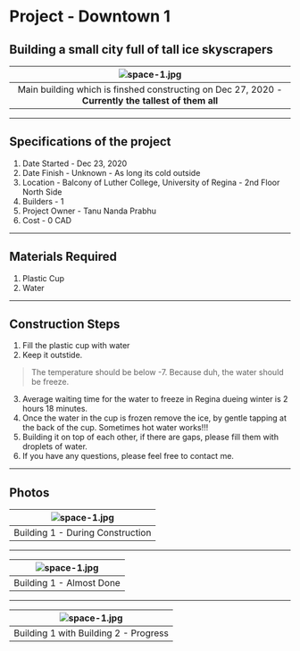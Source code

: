 # Project - Downtown 1

## Building a small city full of tall ice skyscrapers

| ![space-1.jpg](https://lh3.googleusercontent.com/vwsf4HGsSxTOCUmWdwoNPN32CqHxFBw4bog6wWnKjiu2bjz7sIcg4eRl6pvU_rcAiXgb_fOfveaNtlVI24xrz8HIJWsQl6UIa1mbqXpuLQyymXkKsjhDKNEMAqxV9rRsqFOE46PBmyCPldlTdcN4xUAMqbmY73KIyKazntUqFCXSjZKywoh8SKgziPKn2AzAnV_cABYtSdF8YWUHcc_I9_KeZFOEozw6STM7HvfqUWm0IdF0Vh1VRvdD0-3faMgwA0n-A6gsWdUqvR081cqOvN1Kt6xAG2J7aboezk1DToyLc_Bu8KQEV3N_rFoyUFJb_aoQWFtFq1DLBRU5rnMjwttdiqKXg7EoGL62ssAPECE8fqrseaOHQINEnu5U6P7dkZcl1MTtzkb5Wa9WwBa1CdKYfKIbhOx9chJ6CDE48XzNJ2v08H9DmW3XU4IBZXm-ib6n65E44wnqiishQng7GWyokfV-JtnYpKfktaahoyR1K1Xk6VpLhxqzl53w_HUWWXJ_dnyxQKfd5Va1Tal0VbphQnnnBDzCp2XnKVhX0InzoNj2v1RPtcrCqlZSnyhcXnSTw-WdB659MWYXcFrUHOVErUVcZUfILUV-QaXxe337Quq6mO1sXYDH0kDpp7k6MCn6Old7NQFsLP04Caa2tD6kt-7H2Nr9c8O0LdJjJf_5wDt_W6ESTEQ2hKAGHdA=w1920-h881-no?authuser=0) | 
|:--:| 
| Main building which is finshed constructing on Dec 27, 2020 - **Currently the tallest of them all** |

---

## Specifications of the project

1. Date Started - Dec 23, 2020
2. Date Finish - Unknown - As long its cold outside
3. Location - Balcony of Luther College, University of Regina - 2nd Floor North Side
4. Builders - 1
5. Project Owner - Tanu Nanda Prabhu
6. Cost - 0 CAD

---

## Materials Required

1. Plastic Cup 
2. Water

---

## Construction Steps

1. Fill the plastic cup with water
2. Keep it outstide.
> The temperature should be below -7. Because duh, the water should be freeze.
3. Average waiting time for the water to freeze in Regina dueing winter is 2 hours 18 minutes.
4. Once the water in the cup is frozen remove the ice, by gentle tapping at the back of the cup. Sometimes hot water works!!!
5. Building it on top of each other, if there are gaps, please fill them with droplets of water.
6. If you have any questions, please feel free to contact me.

---


## Photos

| ![space-1.jpg](https://lh3.googleusercontent.com/xHaOwUWXnYfhSJi8QByXhMuWIZ_c2fWwrx22YUZITqevRxNT_YOEQaeeTmnIDEO8C4wTsMnzAT2BsynqQrWwYkpUGJQZrF-88ewtUzb5E6HP1UtvQWGkSnNCaZ2LWmJm65MrqSbG0-_E7xXdQh7nfurnZTbH5KJ9TYFmpLV7QgMCat3AfuG-yM2E2W_n1ikl1mdhhlqpbitUOtfkXKF5Kik6KE74KUJLGOaG_c2vWvySdYicekaMGigAQbr1tRWnrE64W8cAigJcliWPGZmDxIUz_O5ydB-dpKXZwGOzDdlfhgE2DHteEQzCtDXkJsZpuDHsfJ57a2GR1-vQcApyvz3E49qFla4BL6igBawrGnpIL0iRBSboZrWZ_FWEiIN1ZUrKxeeSqRA9RQ_Ef7gxwtspuaOS-VmasuC9IEQHYZe7HVl1d_ku_P56YHTlcW_13B0CkkvXNyNE96lGeiU9B152r-WImP-l0BPfbQGsRmSMvgDq0hMq5Fjjxp8LvUoC-X6gAaYqcbExVlwglMOeP35OhkNStD5vwm4oeM3mu_XpDHN85MD34ApVi3rQOwDOoA0uoV7AcWtJP5_PZP-8WjL2XLYBaTX5jlVwAu3iyd_HrRkqVVq9RT5F5UUzpD10atyjHZyuZyjhplwv797kYao_QdLwVU2gnqv7PWeqd-aekLTpMmsm1ewc4tQc00o=w420-h915-no?authuser=0) | 
|:--:| 
| Building 1 - During Construction |

---

| ![space-1.jpg](https://lh3.googleusercontent.com/5ojVcRpuijh_e-lz9nCJK3AUFArwthgIVh6X39SKl8pzmFjlGgz7yKuK6JlYF34elt6MRD3Re_345f1-3DCT54D-IoEG3kQrw1tWFmpJ6THqzCNMomsiFLt0cxFoPGWVxTmGCQcz-6bU2sOf_ktMyfZmOcfFEYrJDnRDP8iBmCDw02ogwwsFd_OkZ-OA6mBcEK-7LWEy6y1SIiPVRnru0oj1rV1NeqgI6WB7cR15OVype98IUwGgG2vIfzYC0DN39S6EP9of3fB-MGGAUDP1h977-1ygxdKulymQ0zw6DKH9vwv1NcrVEygstYlTwxvgHMNmPQ5ShtiW6VokMdt3DKzeGIVu2Xl-LK8g4x-QlJV3hI2AqgC_qTfWfKhQ0xtgKAMasqwXyCMpt6vTRgpvz1PfHulK5QL-35PJ9cTVzwasiG4wBeAMl5-gCI4yiTJmhFqZhUrucPtJ_aJiZm-XCed31OHUVlDs1jAUrX_ydRAGV-57WMgzsTumTSbEUOsKiBMCfHbSCRkKYgmWH5UvfETPR9uy_WgQm6eyrGEs7ixEQsfU8bTrHB17vzsRO4pYv3iw_FR3jdHoSr4L2E_DASNQMrIcCdLs-juQuKZpMyQwErsyArchR5VAY7B8VFc3iDVLPT-jwFqNeKK88EcuPgOWvfBQ2h8C5qFYynSG9uew2l9NRpFTdfZrvvOuXtY=w1920-h881-no?authuser=0) | 
|:--:| 
| Building 1 - Almost Done |

---

| ![space-1.jpg](https://lh3.googleusercontent.com/zwuU3cpg_3x4i89R8xpVoAwCuKNeOc-h5n83BgkwZ9qF3BTJtMttyAc8299yOAPp76A3-ckJOWrwIA5A_QyMJUqypYh36HdhsBTmP7kkKdlmvc4XOUhOJtX_W4MoPTBo0ggusRwZctkWnZdlM3mF5WZZKxb_ZrVkknF5rPAG1wLMr9bb-F53ONiKdOQI9kwwrzfo-h6NDrYc7Xt_rdnK0Sh45_5cufOrWA_dheIl5M1NKLQ1V2zUxvdV6l9dVyIZc8o4XEKxzPPU1FzNA3IrlkUBMu-EqOoDV4oT3-OaGW_sGS-J5DZ1igje_VAuDsX2J26a8WbGWKw26gG4yKAI_RoD6pD92AeJwsm9DummbaTA-7BA3fD6TmjPdbeSJZi4nez8mrlQEGUHF6t4n1s-wefnfPcxK5zRNmETFVBNk-N5dT1ANP2kWXAL2AFyCCSFFEyBSmN7eBSFqU7A-IZQ5YswvG41RjFaKAdPVhMsj0r_qmDrZgghzUQu1ryrJ5S3HkwqQWZISHf5tmVmqLZFETLewwVLJ1trPHdZUlBZCi45bZcNsPPOYVSyv-1fCXe9uLte3P6vYAu_qWxB6L_IzC7leP2pCUNwpdru1NWDg274NVUuAUduYiH0Xe8Xv1ZsVSjXfqArU4WIldqDafFCuUX1avq3MMIR7A8cVpZxo9VDddmZHhKgKF-WKsqnYqI=w420-h915-no?authuser=0) | 
|:--:| 
| Building 1 with Building 2 - Progress |
